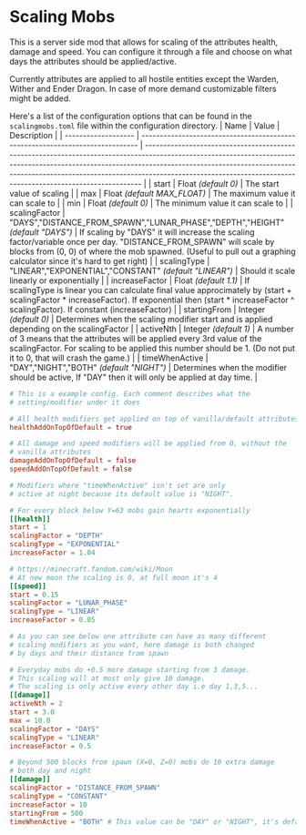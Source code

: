 # Scaling Mobs
This is a server side mod that allows for scaling of the attributes health, damage and speed. You can configure it through a file and choose on what days the attributes should be applied/active.

Currently attributes are applied to all hostile entities except the Warden, Wither and Ender Dragon. In case of more demand customizable filters might be added.

Here's a list of the configuration options that can be found in the `scalingmobs.toml` file within the configuration directory.
| Name                | Value                                                                         | Description                                                                                                                                                                                                                                                                                                             |
| ------------------- | ----------------------------------------------------------------------------- | ----------------------------------------------------------------------------------------------------------------------------------------------------------------------------------------------------------------------------------------------------------------------------------------------------------------------- |
| start               | Float *(default 0)*                                                             | The start value of scaling                                                                                                                                                                                                                                                                                              |
| max                 | Float *(default MAX_FLOAT)*                                                     | The maximum value it can scale to                                                                                                                                                                                                                                                                                       |
| min                 | Float *(default 0)*                                                             | The minimum value it can scale to                                                                                                                                                                                                                                                                                       |
| scalingFactor       | "DAYS","DISTANCE_FROM_SPAWN","LUNAR_PHASE","DEPTH","HEIGHT" *(default "DAYS")* | If scaling by "DAYS" it will increase the scaling factor/variable once per day. "DISTANCE_FROM_SPAWN" will scale by blocks from (0, 0) of where the mob spawned. (Useful to pull out a graphing calculator since it's hard to get right)      |
| scalingType         | "LINEAR","EXPONENTIAL","CONSTANT" *(default "LINEAR")*                          | Should it scale linearly or exponentially                                                                                                                                                                                                                                                                               |
| increaseFactor      | Float *(default 1.1)*                                                           | If scalingType is linear you can calculate final value approcimately by (start + scalingFactor * increaseFactor). If exponential then (start * increaseFactor ^ scalingFactor). If constant (increaseFactor) |
| startingFrom        | Integer *(default 0)*                                                           | Determines when the scaling modifier start and is applied depending on the scalingFactor |
| activeNth           | Integer *(default 1)*                                                           | A number of 3 means that the attributes will be applied every 3rd value of the scalingFactor. For scaling to  be applied this number should be 1. (Do not put it to 0, that will crash the game.)                                                                                                                                        |
| timeWhenActive      | "DAY","NIGHT","BOTH" *(default "NIGHT")*                                                          | Determines when the modifier should be active, If "DAY" then it will only be applied at day time. |

```toml
# This is a example config. Each comment describes what the
# setting/modifier under it does

# All health modifiers get applied on top of vanilla/default attributes
healthAddOnTopOfDefault = true

# All damage and speed modifiers will be applied from 0, without the
# vanilla attributes
damageAddOnTopOfDefault = false
speedAddOnTopOfDefault = false

# Modifiers where "timeWhenActive" isn't set are only
# active at night because its default value is "NIGHT".

# For every block below Y=63 mobs gain hearts exponentially
[[health]]
start = 1
scalingFactor = "DEPTH"
scalingType = "EXPONENTIAL"
increaseFactor = 1.04

# https://minecraft.fandom.com/wiki/Moon
# At new moon the scaling is 0, at full moon it's 4
[[speed]]
start = 0.15
scalingFactor = "LUNAR_PHASE"
scalingType = "LINEAR"
increaseFactor = 0.05

# As you can see below one attribute can have as many different
# scaling modifiers as you want, here damage is both changed
# by days and their distance from spawn

# Everyday mobs do +0.5 more damage starting from 3 damage.
# This scaling will at most only give 10 damage.
# The scaling is only active every other day i.e day 1,3,5...
[[damage]]
activeNth = 2
start = 3.0
max = 10.0
scalingFactor = "DAYS"
scalingType = "LINEAR"
increaseFactor = 0.5

# Beyond 500 blocks from spawn (X=0, Z=0) mobs do 10 extra damage
# both day and night
[[damage]]
scalingFactor = "DISTANCE_FROM_SPAWN"
scalingType = "CONSTANT"
increaseFactor = 10
startingFrom = 500
timeWhenActive = "BOTH" # This value can be "DAY" or "NIGHT", it's default 
```
